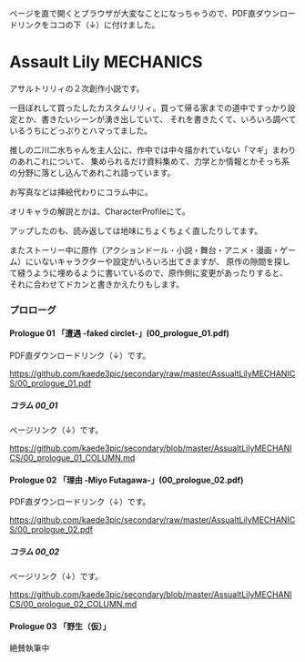ページを直で開くとブラウザが大変なことになっちゃうので、PDF直ダウンロードリンクをココの下（↓）に付けました。

# Assault Lily MECHANICS
アサルトリリィの２次創作小説です。

一目ぼれして買ったしたカスタムリリィ。買って帰る家までの道中ですっかり設定とか、書きたいシーンが湧き出していて、
それを書きたくて、いろいろ調べているうちにどっぷりとハマってました。

推しの二川二水ちゃんを主人公に、作中では中々描かれていない「マギ」まわりのあれこれについて、
集められるだけ資料集めて、力学とか情報とかそっち系の分野に落とし込んであれこれ語っています。

お写真などは挿絵代わりにコラム中に。

オリキャラの解説とかは、CharacterProfileにて。

アップしたのも、読み返しては地味にちょくちょく直したりしてます。

またストーリー中に原作（アクションドール・小説・舞台・アニメ・漫画・ゲーム）にいないキャラクターや設定がいろいろ出てきますが、
原作の隙間を探して縫うように埋めるように書いているので、原作側に変更があったりすると、
それに合わせてドカンと書きかえたりもします。

### プロローグ
#### Prologue 01 「遭遇 -faked circlet-」(00_prologue_01.pdf)
PDF直ダウンロードリンク（↓）です。

https://github.com/kaede3pic/secondary/raw/master/AssualtLilyMECHANICS/00_prologue_01.pdf

##### コラム 00_01
ページリンク（↓）です。

https://github.com/kaede3pic/secondary/blob/master/AssualtLilyMECHANICS/00_prologue_01_COLUMN.md

#### Prologue 02 「理由 -Miyo Futagawa-」(00_prologue_02.pdf)
PDF直ダウンロードリンク（↓）です。

https://github.com/kaede3pic/secondary/raw/master/AssualtLilyMECHANICS/00_prologue_02.pdf

##### コラム 00_02
ページリンク（↓）です。

https://github.com/kaede3pic/secondary/blob/master/AssualtLilyMECHANICS/00_prologue_02_COLUMN.md

#### Prologue 03 「野生（仮）」
絶賛執筆中
